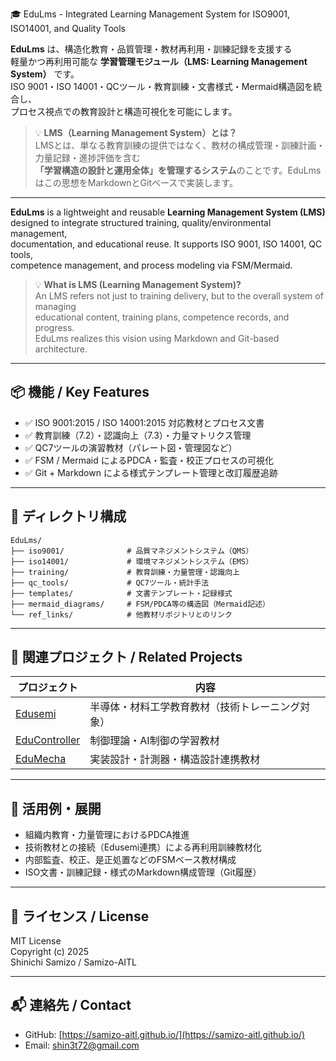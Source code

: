  🎓 EduLms - Integrated Learning Management System for ISO9001, ISO14001, and Quality Tools

**EduLms** は、構造化教育・品質管理・教材再利用・訓練記録を支援する  
軽量かつ再利用可能な **学習管理モジュール（LMS: Learning Management System）** です。  
ISO 9001・ISO 14001・QCツール・教育訓練・文書様式・Mermaid構造図を統合し、  
プロセス視点での教育設計と構造可視化を可能にします。

> 💡 **LMS（Learning Management System）とは？**  
> LMSとは、単なる教育訓練の提供ではなく、教材の構成管理・訓練計画・力量記録・進捗評価を含む  
> **「学習構造の設計と運用全体」を管理するシステム**のことです。EduLmsはこの思想をMarkdownとGitベースで実装します。

---

**EduLms** is a lightweight and reusable **Learning Management System (LMS)**  
designed to integrate structured training, quality/environmental management,  
documentation, and educational reuse. It supports ISO 9001, ISO 14001, QC tools,  
competence management, and process modeling via FSM/Mermaid.

> 💡 **What is LMS (Learning Management System)?**  
> An LMS refers not just to training delivery, but to the overall system of managing  
> educational content, training plans, competence records, and progress.  
> EduLms realizes this vision using Markdown and Git-based architecture.

---

## 📦 機能 / Key Features

- ✅ ISO 9001:2015 / ISO 14001:2015 対応教材とプロセス文書
- ✅ 教育訓練（7.2）・認識向上（7.3）・力量マトリクス管理
- ✅ QC7ツールの演習教材（パレート図・管理図など）
- ✅ FSM / Mermaid によるPDCA・監査・校正プロセスの可視化
- ✅ Git + Markdown による様式テンプレート管理と改訂履歴追跡

---

## 📁 ディレクトリ構成

```plaintext
EduLms/
├── iso9001/              # 品質マネジメントシステム（QMS）
├── iso14001/             # 環境マネジメントシステム（EMS）
├── training/             # 教育訓練・力量管理・認識向上
├── qc_tools/             # QC7ツール・統計手法
├── templates/            # 文書テンプレート・記録様式
├── mermaid_diagrams/     # FSM/PDCA等の構造図（Mermaid記述）
└── ref_links/            # 他教材リポジトリとのリンク
```

---

## 🔗 関連プロジェクト / Related Projects

| プロジェクト     | 内容                                 |
|------------------|--------------------------------------|
| [Edusemi](https://github.com/samizo-aitl/Edusemi)         | 半導体・材料工学教育教材（技術トレーニング対象） |
| [EduController](https://github.com/samizo-aitl/EduController) | 制御理論・AI制御の学習教材                         |
| [EduMecha](https://github.com/samizo-aitl/EduMecha)       | 実装設計・計測器・構造設計連携教材                 |

---

## 🧭 活用例・展開

- 組織内教育・力量管理におけるPDCA推進
- 技術教材との接続（Edusemi連携）による再利用訓練教材化
- 内部監査、校正、是正処置などのFSMベース教材構成
- ISO文書・訓練記録・様式のMarkdown構成管理（Git履歴）

---

## 📜 ライセンス / License

MIT License  
Copyright (c) 2025  
Shinichi Samizo / Samizo-AITL

---

## 📬 連絡先 / Contact

- GitHub: [https://samizo-aitl.github.io/](https://samizo-aitl.github.io/)
- Email: [shin3t72@gmail.com](mailto:shin3t72@gmail.com)

